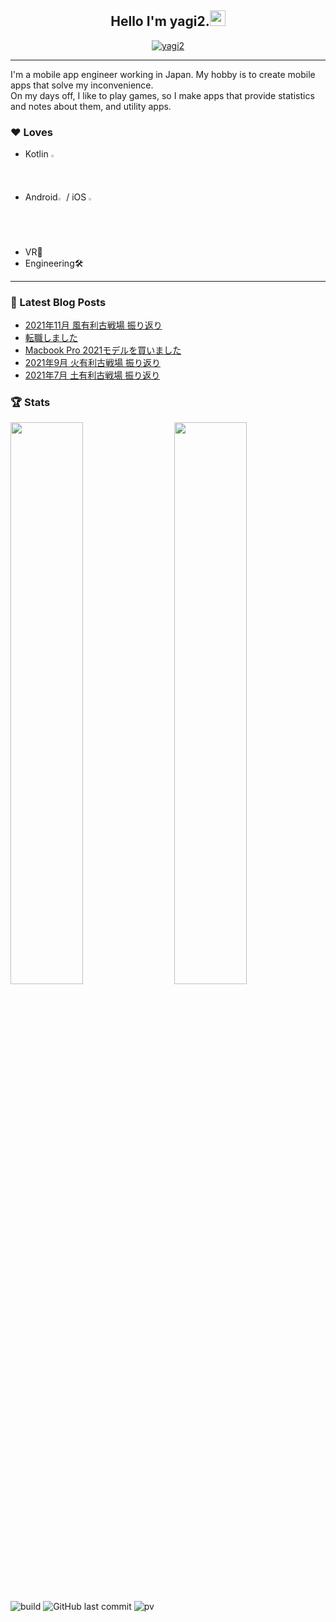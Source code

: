 <h2 align="center">Hello I'm yagi2.<a href="https://www.gautamkrishnar.com/"><img src="https://media.giphy.com/media/hvRJCLFzcasrR4ia7z/giphy.gif" width="25px"></a></h2>
<p align="center">
  <a href="https://twitter.com/yaginier">
    <img src="https://img.shields.io/twitter/follow/yaginier?style=social" alt="yagi2" />
  </a>
</p>

-----

I'm a mobile app engineer working in Japan. My hobby is to create mobile apps that solve my inconvenience.  
On my days off, I like to play games, so I make apps that provide statistics and notes about them, and utility apps.

### ♥ Loves
- Kotlin <img src="https://upload.wikimedia.org/wikipedia/commons/thumb/7/74/Kotlin_Icon.png/600px-Kotlin_Icon.png" width="1.5%" />
- Android<img src="https://developer.android.com/images/brand/Android_Robot.png" width="2%" /> / iOS <img src="https://upload.wikimedia.org/wikipedia/commons/thumb/f/fa/Apple_logo_black.svg/505px-Apple_logo_black.svg.png" width="2%" />
- VR🥽
- Engineering🛠️

-----

### 📝 Latest Blog Posts
<!-- BLOG-POST-LIST:START -->
- [2021年11月 風有利古戦場 振り返り](https://blog.yagi2.dev/2021/12/19/grbr-gw-202111/?utm_source=rss&utm_medium=rss&utm_campaign=grbr-gw-202111)
- [転職しました](https://blog.yagi2.dev/2021/12/01/change-job-2021-12/?utm_source=rss&utm_medium=rss&utm_campaign=change-job-2021-12)
- [Macbook Pro 2021モデルを買いました](https://blog.yagi2.dev/2021/11/27/macbook-pro-2021-m1-pro/?utm_source=rss&utm_medium=rss&utm_campaign=macbook-pro-2021-m1-pro)
- [2021年9月 火有利古戦場 振り返り](https://blog.yagi2.dev/2021/11/21/grbr-gw-202109/?utm_source=rss&utm_medium=rss&utm_campaign=grbr-gw-202109)
- [2021年7月 土有利古戦場 振り返り](https://blog.yagi2.dev/2021/09/06/grbr-gw-202107/?utm_source=rss&utm_medium=rss&utm_campaign=grbr-gw-202107)
<!-- BLOG-POST-LIST:END -->
  
### 🏆 Stats
<img src="https://github-readme-stats.vercel.app/api?username=yagi2&show_icons=true&hide_border=true&theme=tokyonight" width="48%" align="right" >
<img src="https://github-readme-streak-stats.herokuapp.com/?user=yagi2&theme=tokyonight" width="48%" >

![build](https://github.com/yagi2/yagi2/actions/workflows/blog-post-workflow.yml/badge.svg)
![GitHub last commit](https://img.shields.io/github/last-commit/yagi2/yagi2)
![pv](https://pageview.vercel.app/?github_user=yagi2)

